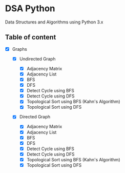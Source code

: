 # DSA Python

Data Structures and Algorithms using Python 3.x

## Table of content

- [x] Graphs

    - [x] Undirected Graph
        
        - [x] Adjacency Matrix
        - [x] Adjacency List
        - [x] BFS
        - [x] DFS
        - [x] Detect Cycle using BFS
        - [x] Detect Cycle using DFS
        - [x] Topological Sort using BFS (Kahn's Algorithm)
        - [x] Topological Sort using DFS
    
    - [x] Directed Graph

        - [x] Adjacency Matrix
        - [x] Adjacency List
        - [x] BFS
        - [x] DFS
        - [x] Detect Cycle using BFS
        - [x] Detect Cycle using DFS
        - [x] Topological Sort using BFS (Kahn's Algorithm)
        - [x] Topological Sort using DFS
